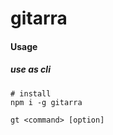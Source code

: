 # gitarra

#### Usage

##### use as cli

```shell
# install
npm i -g gitarra

gt <command> [option]
```
